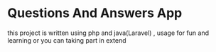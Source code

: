 # Questions And Answers App
this project is written using php and java(Laravel) , usage for fun and learning or you can taking part in extend
